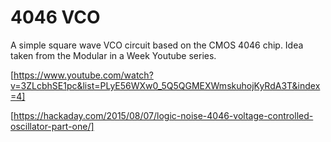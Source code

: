 # 4046 VCO

A simple square wave VCO circuit based on the CMOS 4046 chip. Idea taken from the Modular in a Week Youtube series.

[https://www.youtube.com/watch?v=3ZLcbhSE1pc&list=PLyE56WXw0_5Q5QGMEXWmskuhojKyRdA3T&index=4]

[https://hackaday.com/2015/08/07/logic-noise-4046-voltage-controlled-oscillator-part-one/]

